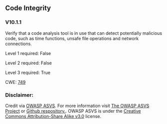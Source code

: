 ##  Code Integrity

### V10.1.1

Verify that a code analysis tool is in use that can detect potentially malicious code, such as time functions, unsafe file operations and network connections.

Level 1 required: False

Level 2 required: False

Level 3 required: True

CWE: [749](https://cwe.mitre.org/data/definitions/749)



### Disclaimer:

Credit via [OWASP ASVS](https://owasp.org/www-project-application-security-verification-standard/). For more information visit [The OWASP ASVS Project](https://owasp.org/www-project-application-security-verification-standard/) or [Github respository.](https://github.com/OWASP/ASVS). OWASP ASVS is under the [Creative Commons Attribution-Share Alike v3.0](https://creativecommons.org/licenses/by-sa/3.0/) license.
